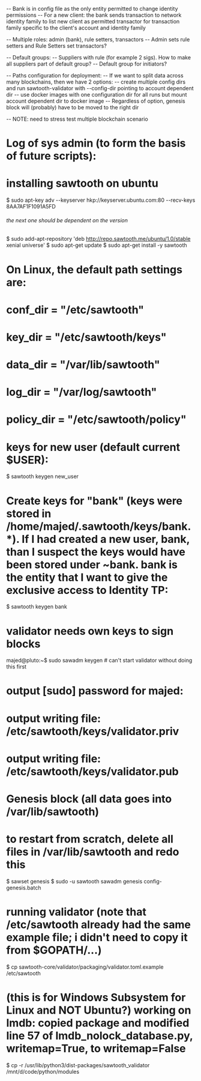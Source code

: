 -- Bank is in config file as the only entity permitted to change identity permissions
-- For a new client: the bank sends transaction to network identity family to list new client as permitted transactor for transaction family specific to the client's account and identity family

-- Multiple roles: admin (bank), rule setters, transactors
-- Admin sets rule setters and Rule Setters set transactors?

-- Default groups: 
    -- Suppliers with rule (for example 2 sigs). How to make all suppliers part of default group?
    -- Default group for initiators?

-- Paths configuration for deployment:
    -- If we want to split data across many blockchains, then we have 2 options:
        -- create multiple config dirs and run sawtooth-validator with --config-dir pointing to account dependent dir
        -- use docker images with one configuration dir for all runs but mount account dependent dir to docker image
    -- Regardless of option, genesis block will (probably) have to be moved to the right dir

-- NOTE: need to stress test multiple blockchain scenario


Log of sys admin (to form the basis of future scripts):
======================================================

# installing sawtooth on ubuntu
$ sudo apt-key adv --keyserver hkp://keyserver.ubuntu.com:80 --recv-keys 8AA7AF1F1091A5FD
###### the next one should be dependent on the version
$ sudo add-apt-repository 'deb http://repo.sawtooth.me/ubuntu/1.0/stable xenial universe'
$ sudo apt-get update
$ sudo apt-get install -y sawtooth

# On Linux, the default path settings are:
#
#   conf_dir = "/etc/sawtooth"
#   key_dir  = "/etc/sawtooth/keys"
#   data_dir = "/var/lib/sawtooth"
#   log_dir  = "/var/log/sawtooth"
#   policy_dir  = "/etc/sawtooth/policy"

# keys for new user (default current $USER):
$ sawtooth keygen new_user

# Create keys for "bank" (keys were stored in /home/majed/.sawtooth/keys/bank.*). If I had created a new user, bank, than I suspect the keys would have been stored under ~bank. bank is the entity that I want to give the exclusive access to Identity TP:
$ sawtooth keygen bank


# validator needs own keys to sign blocks
majed@pluto:~$ sudo sawadm keygen # can't start validator without doing this first
# output [sudo] password for majed:
# output writing file: /etc/sawtooth/keys/validator.priv
# output writing file: /etc/sawtooth/keys/validator.pub



# Genesis block (all data goes into /var/lib/sawtooth)
# to restart from scratch, delete all files in /var/lib/sawtooth and redo this
$ sawset genesis
$ sudo -u sawtooth sawadm genesis config-genesis.batch

# running validator (note that /etc/sawtooth already had the same example file; i didn't need to copy it from $GOPATH/...)
$ cp sawtooth-core/validator/packaging/validator.toml.example /etc/sawtooth


# (this is for Windows Subsystem for Linux and NOT Ubuntu?) working on lmdb: copied package and modified line 57 of lmdb_nolock_database.py, writemap=True, to writemap=False
$ cp -r /usr/lib/python3/dist-packages/sawtooth_validator /mnt/d/code/python/modules

